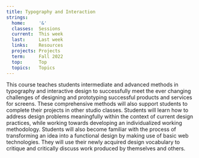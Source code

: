 ```yaml
---
title: Typography and Interaction
strings:
  home:     '&'
  classes:  Sessions
  current:  This week
  last:     Last week
  links:    Resources
  projects: Projects
  term:     Fall 2022
  top:      Top
  topics:   Topics
---
```




This course teaches students intermediate and advanced methods in typography and interactive design to successfully meet the ever changing challenges of designing and prototyping successful products and services for screens. These comprehensive methods will also support students to complete their projects in other studio classes. Students will learn how to address design problems meaningfully within the context of current design practices, while working towards developing an individualized working methodology. Students will also become familiar with the process of transforming an idea into a functional design by making use of basic web technologies. They will use their newly acquired design vocabulary to critique and critically discuss work produced by themselves and others.

